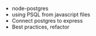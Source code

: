 - node-postgres
- using PSQL from javascript files
- Connect postgres to express
- Best practices, refactor